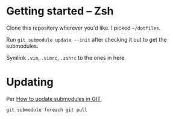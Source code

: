 Getting started – Zsh
=====================
Clone this repository wherever you'd like. I picked `~/dotfiles`.

Run `git submodule update --init`  after checking it out to get the submodules.

Symlink `.vim`, `.vimrc`, `.zshrc` to the ones in here.

Updating
========
Per [How to update submodules in GIT](https://stackoverflow.com/a/33714623), 

```
git submodule foreach git pull
```

